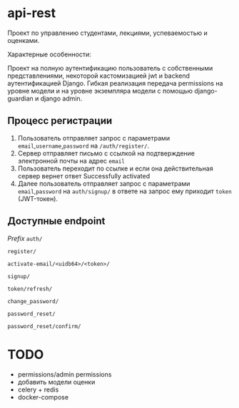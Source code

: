 # api-rest
Проект по управлению студентами, лекциями, успеваемостью и оценками.

Характерные особенности:

Проект на полную аутентификацию пользователь с собственными представлениями, некоторой кастомизацией jwt и backend аутентификацией Django. Гибкая реализация передача permissions на уровне модели и на уровне экземпляра модели с помощью django-guardian и django admin.


## Процесс регистрации 
1. Пользователь отправляет запрос с параметрами  `email`,`username`,`password` на `/auth/register/`.
2. Сервер отправляет письмо с ссылкой на подтверждение электронной почты на адрес `email` 
3. Пользователь переходит по ссылке и если она действительная сервер вернет ответ Successfully activated
4. Далее пользователь отправляет запрос с параметрами `email`,`password` на `auth/signup/` в ответе на запрос ему приходит `token` (JWT-токен).

## Доступные endpoint

*Prefix* `auth/`

`register/`

`activate-email/<uidb64>/<token>/`

`signup/`

`token/refresh/`

`change_password/`

`password_reset/`

`password_reset/confirm/`






# TODO
* permissions/admin permissions
* добавить модели оценки
* celery + redis
* docker-compose
